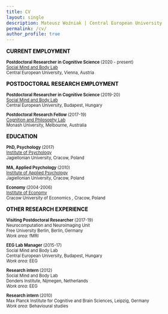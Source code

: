 ```yaml
---
title: CV
layout: single
description: Mateusz Woźniak | Central European University
permalink: /cv/
author_profile: true
---
```


<p><strong><span style="color: #000000;">CURRENT EMPLOYMENT</span></strong></p>

<p style="font-size: 80%;"><strong> Postdoctoral Researcher in Cognitive Science </strong>(2020 - present) <br/>
<a href="https://socialmind.ceu.edu/somby" target="_blank">Social Mind and Body Lab</a> <br/>
Central European University, Vienna, Austria<br/></p>
  
<p><strong><span style="color: #000000;">POSTDOCTORAL RESEARCH EMPLOYMENT</span></strong></p>

<p style="font-size: 80%;"><strong> Postdoctoral Researcher in Cognitive Science </strong>(2019-20) <br/>
<a href="https://socialmind.ceu.edu/somby" target="_blank">Social Mind and Body Lab</a> <br/>
Central European University, Budapest, Hungary<br/></p>

<p style="font-size: 80%;"><strong> Postdoctoral Research Fellow </strong>(2017-19) <br/>
<a href="https://www.monash.edu/arts/cognition-and-philosophy-lab" target="_blank">Cognition and Philosophy Lab</a> <br/>
Monash University, Melbourne, Australia <br/></p>

  
<p><strong><span style="color: #000000;">EDUCATION </span></strong></p>

<p style="font-size: 80%;"><strong>PhD, Psychology </strong>(2017)<br />
<a href="https://psychologia.uj.edu.pl/en_GB/start" target="_blank">Institute of Psychology</a><br />
Jagiellonian University, Cracow, Poland<br /></p>

<p style="font-size: 80%;"><strong>MA, Applied Psychology </strong>(2010)<br />
<a href="https://ips.uj.edu.pl/en_GB/start-en" target="_blank">Institute of Applied Psychology</a><br />
Jagiellonian University, Cracow, Poland<br /></p>

<p style="font-size: 80%;"><strong>Economy </strong>(2004-2006)<br />
<a href="https://uek.krakow.pl/en/" target="_blank">Institute of Economy</a><br />
Cracow University of Economics , Cracow, Poland<br /></p>


<p><strong><span style="color: #000000;">OTHER RESEARCH EXPERIENCE</span></strong></p>

<p style="font-size: 80%;"><strong>Visiting Postdoctoral Researcher </strong>(2017-19)<br />
Neurocomputation and Neuroimaging Unit <br/>
Free University Berlin, Berlin, Germany<br/>
<em>Work area: </em>fMRI<br /></p>

<p style="font-size: 80%;"><strong>EEG Lab Manager </strong>(2015-17)<br />
Social Mind and Body Lab <br/>
Central European University, Budapest, Hungary<br/>
<em>Work area: </em>EEG<br /></p>

<p style="font-size: 80%;"><strong>Research intern </strong>(2012)<br />
Social Mind and Body Lab <br/>
Donders Institute, Nijmegen, Netherlands<br/>
<em>Work area: </em>EEG<br /></p>

<p style="font-size: 80%;"><strong>Research intern </strong>(2010)<br />
Max Planck Institute for Cognitive and Brain Sciences, Leipzig, Germany<br/>
<em>Work area: </em>Behavioural studies<br /></p>

  
